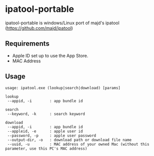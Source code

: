 # ipatool-portable
ipatool-portable is windows/Linux port of majd's ipatool
(https://github.com/majd/ipatool)

## Requirements
* Apple ID set up to use the App Store.
* MAC Address

## Usage

```
usage: ipatool.exe (lookup|search|download) [params]

lookup
 --appid, -i        : app bundle id

search
 --keyword, -k      : search keyword

download
 --appid, -i        : app bundle id
 --appleid, -e      : apple user id
 --password, -p     : apple user password
 --output-dir, -o   : download path or download file name
 --uuid, -u         : MAC address of your owned Mac (without this parameter, use this PC's MAC address)
```
